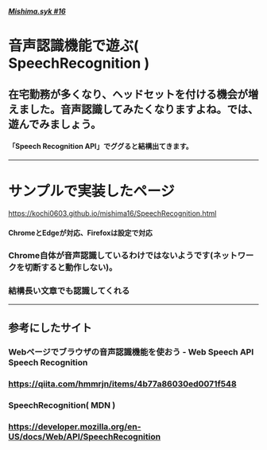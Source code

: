 ##### [Mishima.syk #16](https://connpass.com/event/164605/)
# 音声認識機能で遊ぶ( SpeechRecognition )
## 在宅勤務が多くなり、ヘッドセットを付ける機会が増えました。音声認識してみたくなりますよね。では、遊んでみましょう。

#### 「Speech Recognition API」でググると結構出てきます。

---
# サンプルで実装したページ
https://kochi0603.github.io/mishima16/SpeechRecognition.html
#### ChromeとEdgeが対応、Firefoxは設定で対応
### Chrome自体が音声認識しているわけではないようです(ネットワークを切断すると動作しない)。
### 結構長い文章でも認識してくれる


---
## 参考にしたサイト
### Webページでブラウザの音声認識機能を使おう - Web Speech API Speech Recognition
### https://qiita.com/hmmrjn/items/4b77a86030ed0071f548

### SpeechRecognition( MDN )
### https://developer.mozilla.org/en-US/docs/Web/API/SpeechRecognition
